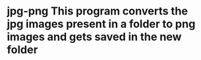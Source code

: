 # jpg-png This program converts the jpg images present in a folder to png images and gets saved in the new folder
